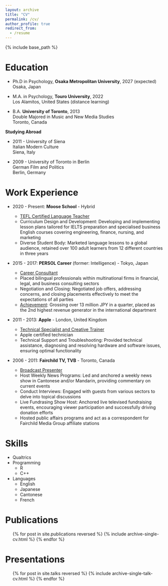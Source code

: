 ```yaml
---
layout: archive
title: "CV"
permalink: /cv/
author_profile: true
redirect_from:
  - /resume
---
```


{% include base_path %}

<!-- [Download CV here](https://cleone.github.io/files/cv.pdf) -->

Education
======
* Ph.D in Psychology, **Osaka Metropolitan University**, 2027 (expected)    
Osaka, Japan  

* M.A. in Psychology, **Touro University**, 2022    
Los Alamitos, United States (distance learning)    

* B.A. **University of Toronto**, 2013  
Double Majored in Music and New Media Studies  
Toronto, Canada  

**Studying Abroad**  
* 2011 - University of Siena    
Italian Modern Culture  
Siena, Italy  

* 2009 - University of Toronto in Berlin  
German Film and Politics  
Berlin, Germany  


Work Experience
======
* 2020 - Present: **Moose School** - Hybrid
  * <u>TEFL Certified Language Teacher</u>
  * Curriculum Design and Development: Developing and implementing lesson plans tailored for IELTS preparation and specialised business English courses covering engineering, finance, nursing, and marketing
  * Diverse Student Body: Marketed language lessons to a global audience, retained over 100 adult learners from 12 different countries in three years


* 2015 - 2017: **PERSOL Career** (former: Intelligence) - Tokyo, Japan
  * <u>Career Consultant</u>
  * Placed bilingual professionals within multinational firms in financial, legal, and business consulting sectors
  * Negotiation and Closing: Negotiated job offers, addressing concerns, and closing placements effectively to meet the expectations of all parties
  * <u>Achievement</u>: Grossing over 13 million JPY in a quarter, placed as the 2nd
highest revenue generator in the international department


* 2011 - 2013: **Apple** - London, United Kingdom  
  * <u>Technical Specialist and Creative Trainer</u>  
  * Apple certified technician
  * Technical Support and Troubleshooting: Provided technical assistance, diagnosing and resolving hardware and software issues, ensuring optimal functionality


* 2006 - 2011: **Fairchild TV, TVB** - Toronto, Canada  
  * <u>Broadcast Presenter</u>
  * Host Weekly News Programs: Led and anchored a weekly news show in Cantonese and/or Mandarin, providing commentary on current events
  * Conduct Interviews: Engaged with guests from various sectors to delve into topical discussions
  * Live Fundrasing Show Host: Anchored live televised fundraising events, encouraging viewer participation and successfully driving donation efforts
  * Hosted public affairs programs and act as a correspondent for Fairchild Media Group affiliate stations

  
Skills
======
* Qualtrics
* Programming
  * R
  * C++
* Languages
  * English
  * Japanese
  * Cantonese
  * French

Publications
======
  <ul>{% for post in site.publications reversed %}
    {% include archive-single-cv.html %}
  {% endfor %}</ul>
  
Presentations
======
  <ul>{% for post in site.talks reversed %}
    {% include archive-single-talk-cv.html  %}
  {% endfor %}</ul>
  
<!-- Teaching
======
  <ul>{% for post in site.teaching reversed %}
    {% include archive-single-cv.html %}
  {% endfor %}</ul>
  
Service and leadership
======
* Currently signed in to 43 different slack teams -->
